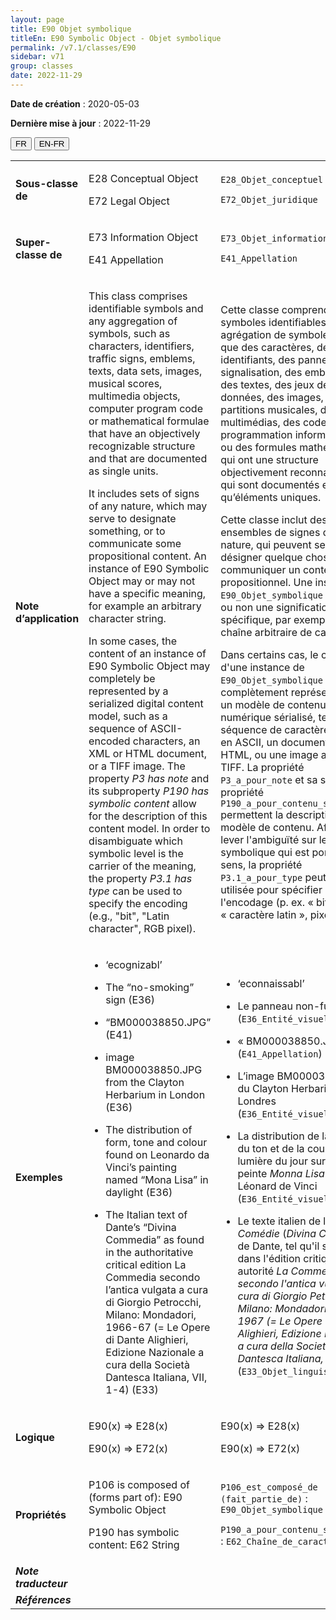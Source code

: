 ```yaml
---
layout: page
title: E90 Objet symbolique
titleEn: E90 Symbolic Object - Objet symbolique
permalink: /v7.1/classes/E90
sidebar: v71
group: classes
date: 2022-11-29
---
```


**Date de création** : 2020-05-03

**Dernière mise à jour** : 2022-11-29

<div class="lang-buttons">
  <button id="fr" class="activate">FR</button>
  <button id="en-fr">EN-FR</button>
</div>

<table>
				<tbody>
				<tr>
					<td><strong>Sous-classe de</strong></td>
					<td class="en"><p>E28 Conceptual Object</p>
							<p>E72 Legal Object</p>
							</td>
						<td><p><code class="language-plaintext highlighter-rouge">E28_Objet_conceptuel</code> </p>
							<p><code class="language-plaintext highlighter-rouge">E72_Objet_juridique</code> </p>
							</td>
						</tr>
					<tr>
					<td><strong>Super-classe de</strong></td>
					<td class="en"><p>E73 Information Object<strong></strong></p>
							<p>E41 Appellation</p>
							</td>
						<td><p><code class="language-plaintext highlighter-rouge">E73_Objet_informationnel</code> </p>
							<p><code class="language-plaintext highlighter-rouge">E41_Appellation</code> </p>
							</td>
						</tr>
					<tr>
					<td><strong>Note d’application</strong></td>
					<td class="en"><p>This class comprises identifiable symbols and any aggregation of symbols, such as characters, identifiers, traffic signs, emblems, texts, data sets, images, musical scores, multimedia objects, computer program code or mathematical formulae that have an objectively recognizable structure and that are documented as single units.<strong></strong></p>
							<p>It includes sets of signs of any nature, which may serve to designate something, or to communicate some propositional content. An instance of E90 Symbolic Object may or may not have a specific meaning, for example an arbitrary character string.<strong></strong></p>
							<p>In some cases, the content of an instance of E90 Symbolic Object may completely be represented by a serialized digital content model, such as a sequence of ASCII-encoded characters, an XML or HTML document, or a TIFF image.  The property <em>P3 has note</em> and its subproperty <em>P190 has symbolic content</em> allow for the description of this content model. In order to disambiguate which symbolic level is the carrier of the meaning, the property <em>P3.1 has type</em> can be used to specify the encoding (e.g., "bit", "Latin character", RGB pixel).<strong></strong></p>
							<p></p>
							</td>
						<td><p>Cette classe comprend des symboles identifiables et toute agrégation de symboles, tels que des caractères, des identifiants, des panneaux de signalisation, des emblèmes, des textes, des jeux de données, des images, des partitions musicales, des objets multimédias, des codes de programmation informatiques ou des formules mathématiques qui ont une structure objectivement reconnaissable et qui sont documentés en tant qu’éléments uniques.</p>
							<p></p>
							<p>Cette classe inclut des ensembles de signes de toute nature, qui peuvent servir à désigner quelque chose ou à communiquer un contenu propositionnel. Une instance de <code class="language-plaintext highlighter-rouge">E90_Objet_symbolique</code> peut avoir ou non une signification spécifique, par exemple une chaîne arbitraire de caractères.</p>
							<p></p>
							<p>Dans certains cas, le contenu d'une instance de <code class="language-plaintext highlighter-rouge">E90_Objet_symbolique</code> peut être complètement représenté par un modèle de contenu numérique sérialisé, tel qu'une séquence de caractères codés en ASCII, un document XML ou HTML, ou une image au format TIFF. La propriété <code class="language-plaintext highlighter-rouge">P3_a_pour_note</code> et sa sous-propriété <code class="language-plaintext highlighter-rouge">P190_a_pour_contenu_symbolique</code> permettent la description de ce modèle de contenu. Afin de lever l'ambiguïté sur le niveau symbolique qui est porteur du sens, la propriété <code class="language-plaintext highlighter-rouge">P3.1_a_pour_type</code> peut être utilisée pour spécifier l'encodage (p. ex. « bit », « caractère latin », pixel RVB).</p>
							</td>
						</tr>
					<tr>
					<td><strong>Exemples</strong></td>
					<td class="en"><ul><li><p>‘ecognizabl’</p>
							</li>
									<li><p>The “no-smoking” sign (E36)</p>
							</li>
										<li><p>“BM000038850.JPG” (E41) </p>
							</li>
										<li><p>image BM000038850.JPG from the Clayton Herbarium in London (E36)</p>
							</li>
										<li><p>The distribution of form, tone and colour found on Leonardo da Vinci’s painting named “Mona Lisa” in daylight (E36)</p>
							</li>
										<li><p>The Italian text of Dante’s “Divina Commedia” as found in the authoritative critical edition La Commedia secondo l’antica vulgata a cura di Giorgio Petrocchi, Milano: Mondadori, 1966-67 (= Le Opere di Dante Alighieri, Edizione Nazionale a cura della Società Dantesca Italiana, VII, 1-4) (E33)<strong></strong></p>
							</li></ul>
										<p></p>
							</td>
						<td><ul><li><p>‘econnaissabl’</p>
							</li>
									<li><p>Le panneau non-fumeur (<code class="language-plaintext highlighter-rouge">E36_Entité_visuelle</code>)</p>
							</li>
										<li><p>« BM000038850.JPG »  (<code class="language-plaintext highlighter-rouge">E41_Appellation</code>) </p>
							</li>
										<li><p>L’image BM000038850.JPG du Clayton Herbarium de Londres (<code class="language-plaintext highlighter-rouge">E36_Entité_visuelle</code>)</p>
							</li>
										<li><p>La distribution de la forme, du ton et de la couleur à la lumière du jour sur l’œuvre peinte <em>Monna Lisa</em> de Léonard de Vinci (<code class="language-plaintext highlighter-rouge">E36_Entité_visuelle</code>)</p>
							</li>
										<li><p>Le texte italien de la <em>Divine Comédie</em> (<em>Divina Commedia</em>) de Dante, tel qu'il se trouve dans l'édition critique faisant autorité <em>La Commedia secondo l'antica vulgata a cura di Giorgio Petrocchi, Milano: Mondadori, 1966-1967 (= Le Opere di Dante Alighieri, Edizione Nazionale a cura della Società Dantesca Italiana, VII, 1-4)</em> (<code class="language-plaintext highlighter-rouge">E33_Objet_linguistique</code>)<strong></strong></p>
							</li></ul>
										<p></p>
							</td>
						</tr>
					<tr>
					<td><strong>Logique</strong></td>
					<td class="en"><p>E90(x) ⇒ E28(x)<strong></strong></p>
							<p>E90(x) ⇒ E72(x)</p>
							</td>
						<td><p>E90(x) ⇒ E28(x)<strong></strong></p>
							<p>E90(x) ⇒ E72(x)</p>
							</td>
						</tr>
					<tr>
					<td><strong>Propriétés</strong></td>
					<td class="en"><p>P106 is composed of (forms part of): E90 Symbolic Object<strong></strong></p>
							<p>P190 has symbolic content: E62 String</p>
							</td>
						<td><p><code class="language-plaintext highlighter-rouge">P106_est_composé_de (fait_partie_de)</code> : <code class="language-plaintext highlighter-rouge">E90_Objet_symbolique</code> </p>
							<p><code class="language-plaintext highlighter-rouge">P190_a_pour_contenu_symbolique</code> : <code class="language-plaintext highlighter-rouge">E62_Chaîne_de_caractères</code></p>
							</td>
						</tr>
					<tr>
					<td><strong><em>Note traducteur</em></strong></td>
					<td colspan="2"><p></p>
							</td>
						</tr>
					<tr>
					<td><strong><em>Références</em></strong></td>
					<td colspan="2"><p><em></em></p>
							</td>
						</tr>
					</tbody>
				</table>
				